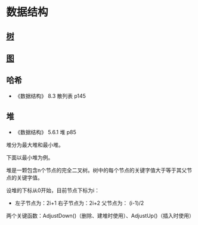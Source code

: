 # 数据结构

## [树](数据结构/树.md)

## [图](数据结构/图.md)

## 哈希

-	《数据结构》 8.3 散列表 p145

## 堆

-	《数据结构》 5.6.1 堆 p85

堆分为最大堆和最小堆。

下面以最小堆为例。

堆是一颗包含n个节点的完全二叉树。树中的每个节点的关键字值大于等于其父节点的关键字值。

设堆的下标从0开始，目前节点下标为i：

-	左子节点为：2i+1
		右子节点为：2i+2
		父节点为： (i-1)/2

两个关键函数：AdjustDown()（删除、建堆时使用）、AdjustUp()（插入时使用）



